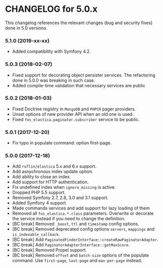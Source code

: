 CHANGELOG for 5.0.x
===================

This changelog references the relevant changes (bug and security fixes) done
in 5.0 versions.

### 5.1.0 (2019-xx-xx)

* Added compatibility with Symfony 4.2.

### 5.0.3 (2018-02-07)

* Fixed support for decorating object persister services. The refactoring done in 5.0.0 was breaking in such case.
* Added compile-time validation that necessary services are public

### 5.0.2 (2018-01-03)

* Fixed Doctrine registry in `MongoDB` and `PHPCR` pager providers.
* Unset options of new provider API when an old one is used.
* Fixed `fos_elastica.paginator.subscriber` service to be public.

### 5.0.1 (2017-12-20)

* Fix typo in populate command: option first-page.

### 5.0.0 (2017-12-18)

* Add `ruflin/elastica` 5.x and 6.x support.
* Add asnychronous index update option.
* Add ability to close an index.
* Add support for HTTP authentication.
* Fix undefined index when `ignore_missing` is active.
* Dropped PHP 5.5 support.
* Removed Symfony 2.7, 2.8, 3.0 and 3.1 support.
* Added Symfony 4 support.
* Made commands services and add support for lazy loading of them
* Removed all `fos_elastica.*.class` parameters. Overwrite or decorate the service instead if you
   need to change the definition.
* [BC break] Removed `_boost`, `ttl` and `timestamp` config options.
* [BC break] Removed deprecated config options `servers`, `mappings` and `is_indexable_callback`.
* [BC break] Add `PaginatedFinderInterface::createRawPaginatorAdapter`.
* [BC break] Add `PaginatorAdapterInterface::getMaxScore`.
* [BC break] Removed Propel support.
* [BC break] Removed `offset` and `batch-size` options of the populate command.
    Use `first-page`, `last-page` and `max-per-page` instead.
